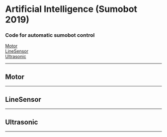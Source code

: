 # Artificial Intelligence (Sumobot 2019)

### Code for automatic sumobot control

[Motor](#Motor)  
[LineSensor](#LineSensor)  
[Ultrasonic](#Ultrasonic)  

---
## Motor

---
## LineSensor

---
## Ultrasonic

---
